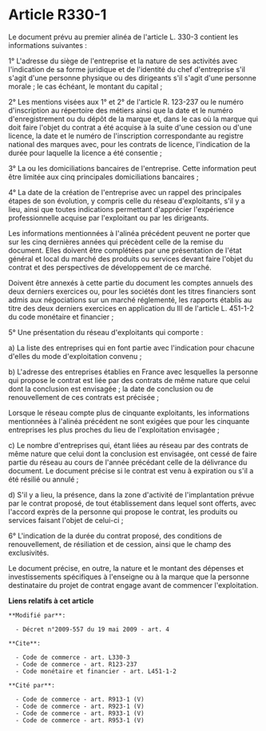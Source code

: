 # Article R330-1

Le document prévu au premier alinéa de l'article L. 330-3 contient les informations suivantes : 

1° L'adresse du siège de l'entreprise et la nature de ses activités avec l'indication de sa forme juridique et de l'identité
du chef d'entreprise s'il s'agit d'une personne physique ou des dirigeants s'il s'agit d'une personne morale ; le cas
échéant, le montant du capital ; 

2° Les mentions visées aux 1° et 2° de l'article R. 123-237 ou le numéro d'inscription au répertoire des métiers ainsi que la
date et le numéro d'enregistrement ou du dépôt de la marque et, dans le cas où la marque qui doit faire l'objet du contrat a
été acquise à la suite d'une cession ou d'une licence, la date et le numéro de l'inscription correspondante au registre
national des marques avec, pour les contrats de licence, l'indication de la durée pour laquelle la licence a été consentie ; 

3° La ou les domiciliations bancaires de l'entreprise. Cette information peut être limitée aux cinq principales
domiciliations bancaires ; 

4° La date de la création de l'entreprise avec un rappel des principales étapes de son évolution, y compris celle du réseau
d'exploitants, s'il y a lieu, ainsi que toutes indications permettant d'apprécier l'expérience professionnelle acquise par
l'exploitant ou par les dirigeants. 

Les informations mentionnées à l'alinéa précédent peuvent ne porter que sur les cinq dernières années qui précèdent celle de
la remise du document. Elles doivent être complétées par une présentation de l'état général et local du marché des produits
ou services devant faire l'objet du contrat et des perspectives de développement de ce marché. 

Doivent être annexés à cette partie du document les comptes annuels des deux derniers exercices ou, pour les sociétés dont
les titres financiers sont admis aux négociations sur un marché réglementé, les rapports établis au titre des deux derniers
exercices en application du III de l'article L. 451-1-2 du code monétaire et financier ; 

5° Une présentation du réseau d'exploitants qui comporte : 

a) La liste des entreprises qui en font partie avec l'indication pour chacune d'elles du mode d'exploitation convenu ; 

b) L'adresse des entreprises établies en France avec lesquelles la personne qui propose le contrat est liée par des contrats
de même nature que celui dont la conclusion est envisagée ; la date de conclusion ou de renouvellement de ces contrats est
précisée ; 

Lorsque le réseau compte plus de cinquante exploitants, les informations mentionnées à l'alinéa précédent ne sont exigées que
pour les cinquante entreprises les plus proches du lieu de l'exploitation envisagée ; 

c) Le nombre d'entreprises qui, étant liées au réseau par des contrats de même nature que celui dont la conclusion est
envisagée, ont cessé de faire partie du réseau au cours de l'année précédant celle de la délivrance du document. Le document
précise si le contrat est venu à expiration ou s'il a été résilié ou annulé ; 

d) S'il y a lieu, la présence, dans la zone d'activité de l'implantation prévue par le contrat proposé, de tout établissement
dans lequel sont offerts, avec l'accord exprès de la personne qui propose le contrat, les produits ou services faisant
l'objet de celui-ci ; 

6° L'indication de la durée du contrat proposé, des conditions de renouvellement, de résiliation et de cession, ainsi que le
champ des exclusivités. 

Le document précise, en outre, la nature et le montant des dépenses et investissements spécifiques à l'enseigne ou à la
marque que la personne destinataire du projet de contrat engage avant de commencer l'exploitation.

**Liens relatifs à cet article**

	**Modifié par**:

	  - Décret n°2009-557 du 19 mai 2009 - art. 4

	**Cite**:

	  - Code de commerce - art. L330-3
	  - Code de commerce - art. R123-237
	  - Code monétaire et financier - art. L451-1-2

	**Cité par**:

	  - Code de commerce - art. R913-1 (V)
	  - Code de commerce - art. R923-1 (V)
	  - Code de commerce - art. R933-1 (V)
	  - Code de commerce - art. R953-1 (V)
